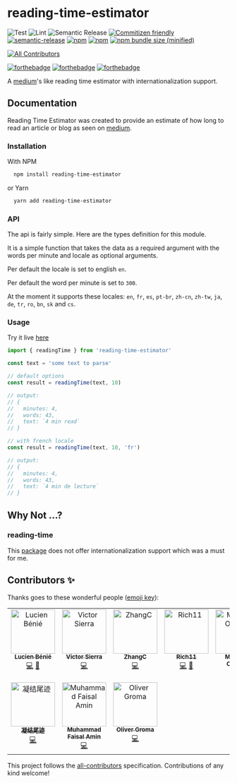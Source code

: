 # reading-time-estimator

![Test](https://github.com/lbenie/reading-time-estimator/workflows/Test/badge.svg)
![Lint](https://github.com/lbenie/reading-time-estimator/workflows/Lint/badge.svg)
![Semantic Release](https://github.com/lbenie/reading-time-estimator/workflows/Semantic%20Release/badge.svg)
[![Commitizen friendly](https://img.shields.io/badge/commitizen-friendly-brightgreen.svg)](http://commitizen.github.io/cz-cli/)
[![semantic-release](https://img.shields.io/badge/%20%20%F0%9F%93%A6%F0%9F%9A%80-semantic--release-e10079.svg)](https://github.com/semantic-release/semantic-release)
[![npm](https://img.shields.io/npm/l/reading-time-estimator.svg)](https://github.com/lbenie/reading-time-estimator/blob/main/LICENSE)
[![npm](https://img.shields.io/npm/dt/reading-time-estimator.svg)](https://www.npmjs.com/package/reading-time-estimator)
[![npm bundle size (minified)](https://img.shields.io/bundlephobia/min/reading-time-estimator.svg)](https://www.npmjs.com/package/reading-time-estimator)

<!-- ALL-CONTRIBUTORS-BADGE:START - Do not remove or modify this section -->
[![All Contributors](https://img.shields.io/badge/all_contributors-9-orange.svg?style=flat-square)](#contributors-)
<!-- ALL-CONTRIBUTORS-BADGE:END -->

[![forthebadge](https://forthebadge.com/images/badges/built-with-love.svg)](https://forthebadge.com)
[![forthebadge](https://forthebadge.com/images/badges/made-with-typescript.svg)](https://forthebadge.com)
[![forthebadge](https://forthebadge.com/images/badges/uses-badges.svg)](https://forthebadge.com)

A [medium](https://medium.com/)'s like reading time estimator with
internationalization support.

## Documentation

Reading Time Estimator was created to provide an estimate of how long to read an
article or blog as seen on [medium](https://medium.com/).

### Installation

With NPM

```bash
  npm install reading-time-estimator
```

or Yarn

```bash
  yarn add reading-time-estimator
```

### API

The api is fairly simple. Here are the types definition for this module.

It is a simple function that takes the data as a required argument with the words per minute and locale as optional arguments.

Per default the locale is set to english `en`.

Per default the word per minute is set to `300`.

At the moment it supports these locales: `en`, `fr`, `es`, `pt-br`, `zh-cn`, `zh-tw`, `ja`, `de`, `tr`, `ro`, `bn`, `sk` and `cs`.

### Usage

Try it live [here](https://codesandbox.io/s/condescending-rosalind-lll23r?file=/src/App.tsx)

```typescript
import { readingTime } from 'reading-time-estimator'

const text = 'some text to parse'

// default options
const result = readingTime(text, 10)

// output:
// {
//   minutes: 4,
//   words: 43,
//   text: `4 min read`
// }

// with french locale
const result = readingTime(text, 10, 'fr')

// output:
// {
//   minutes: 4,
//   words: 43,
//   text: `4 min de lecture`
// }
```

## Why Not ...?

### reading-time

This [package](https://www.npmjs.com/package/reading-time) does not offer
internationalization support which was a must for me.

## Contributors ✨

Thanks goes to these wonderful people ([emoji key](https://allcontributors.org/docs/en/emoji-key)):

<!-- ALL-CONTRIBUTORS-LIST:START - Do not remove or modify this section -->
<!-- prettier-ignore-start -->
<!-- markdownlint-disable -->
<table>
  <tbody>
    <tr>
      <td align="center" valign="top" width="14.28%"><a href="https://lbenie.xyz/"><img src="https://avatars.githubusercontent.com/u/7316046?v=4?s=100" width="100px;" alt="Lucien Bénié"/><br /><sub><b>Lucien Bénié</b></sub></a><br /><a href="https://github.com/lbenie/reading-time-estimator/commits?author=lbenie" title="Code">💻</a> <a href="https://github.com/lbenie/reading-time-estimator/commits?author=lbenie" title="Documentation">📖</a></td>
      <td align="center" valign="top" width="14.28%"><a href="https://github.com/visierrat"><img src="https://avatars.githubusercontent.com/u/1642224?v=4?s=100" width="100px;" alt="Victor Sierra"/><br /><sub><b>Victor Sierra</b></sub></a><br /><a href="https://github.com/lbenie/reading-time-estimator/commits?author=visierrat" title="Code">💻</a></td>
      <td align="center" valign="top" width="14.28%"><a href="https://github.com/zchazc"><img src="https://avatars.githubusercontent.com/u/10862234?v=4?s=100" width="100px;" alt="ZhangC"/><br /><sub><b>ZhangC</b></sub></a><br /><a href="https://github.com/lbenie/reading-time-estimator/commits?author=zchazc" title="Code">💻</a></td>
      <td align="center" valign="top" width="14.28%"><a href="https://github.com/RichardMEN11"><img src="https://avatars.githubusercontent.com/u/34884710?v=4?s=100" width="100px;" alt="Rich11"/><br /><sub><b>Rich11</b></sub></a><br /><a href="https://github.com/lbenie/reading-time-estimator/commits?author=RichardMEN11" title="Code">💻</a> <a href="https://github.com/lbenie/reading-time-estimator/commits?author=RichardMEN11" title="Documentation">📖</a></td>
      <td align="center" valign="top" width="14.28%"><a href="https://matheusinit-blog.vercel.app/"><img src="https://avatars.githubusercontent.com/u/68296035?v=4?s=100" width="100px;" alt="Matheus Oliveira"/><br /><sub><b>Matheus Oliveira</b></sub></a><br /><a href="https://github.com/lbenie/reading-time-estimator/commits?author=matheusinit" title="Code">💻</a></td>
      <td align="center" valign="top" width="14.28%"><a href="https://github.com/can-guven"><img src="https://avatars.githubusercontent.com/u/76837895?v=4?s=100" width="100px;" alt="Can Güven"/><br /><sub><b>Can Güven</b></sub></a><br /><a href="https://github.com/lbenie/reading-time-estimator/commits?author=can-guven" title="Code">💻</a></td>
      <td align="center" valign="top" width="14.28%"><a href="https://github.com/astrutz"><img src="https://avatars.githubusercontent.com/u/22653731?v=4?s=100" width="100px;" alt="Alexander Strutz"/><br /><sub><b>Alexander Strutz</b></sub></a><br /><a href="https://github.com/lbenie/reading-time-estimator/commits?author=astrutz" title="Code">💻</a></td>
    </tr>
    <tr>
      <td align="center" valign="top" width="14.28%"><a href="http://contrails.space"><img src="https://avatars.githubusercontent.com/u/41533924?v=4?s=100" width="100px;" alt="凝结尾迹"/><br /><sub><b>凝结尾迹</b></sub></a><br /><a href="https://github.com/lbenie/reading-time-estimator/commits?author=zS1m" title="Code">💻</a></td>
      <td align="center" valign="top" width="14.28%"><a href="http://www.steempro.com"><img src="https://avatars.githubusercontent.com/u/53206866?v=4?s=100" width="100px;" alt="Muhammad Faisal Amin"/><br /><sub><b>Muhammad Faisal Amin</b></sub></a><br /><a href="https://github.com/lbenie/reading-time-estimator/commits?author=faisalamin9696" title="Code">💻</a></td>
      <td align="center" valign="top" width="14.28%"><a href="https://github.com/Grolicek"><img src="https://avatars.githubusercontent.com/u/58747066?v=4?s=100" width="100px;" alt="Oliver Groma"/><br /><sub><b>Oliver Groma</b></sub></a><br /><a href="https://github.com/lbenie/reading-time-estimator/commits?author=Grolicek" title="Code">💻</a></td>
    </tr>
  </tbody>
</table>

<!-- markdownlint-restore -->
<!-- prettier-ignore-end -->

<!-- ALL-CONTRIBUTORS-LIST:END -->

This project follows the [all-contributors](https://github.com/all-contributors/all-contributors) specification. Contributions of any kind welcome!
